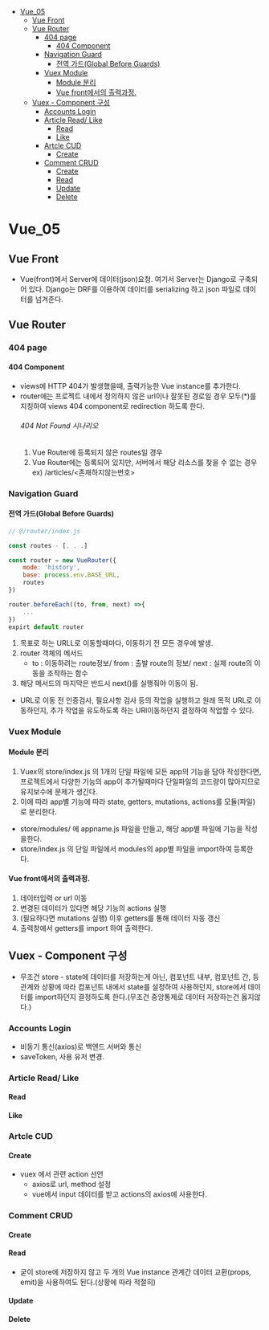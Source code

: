 - [Vue\_05](#vue_05)
	- [Vue Front](#vue-front)
	- [Vue Router](#vue-router)
		- [404 page](#404-page)
			- [404 Component](#404-component)
		- [Navigation Guard](#navigation-guard)
			- [전역 가드(Global Before Guards)](#전역-가드global-before-guards)
		- [Vuex Module](#vuex-module)
			- [Module 분리](#module-분리)
			- [Vue front에서의 출력과정.](#vue-front에서의-출력과정)
	- [Vuex - Component 구성](#vuex---component-구성)
		- [Accounts Login](#accounts-login)
		- [Article Read/ Like](#article-read-like)
			- [Read](#read)
			- [Like](#like)
		- [Artcle CUD](#artcle-cud)
			- [Create](#create)
		- [Comment CRUD](#comment-crud)
			- [Create](#create-1)
			- [Read](#read-1)
			- [Update](#update)
			- [Delete](#delete)


# Vue_05
## Vue Front
- Vue(front)에서 Server에 데이터(json)요청. 여기서 Server는 Django로 구축되어 있다. Django는 DRF를 이용하여 데이터를 serializing 하고 json 파일로 데이터를 넘겨준다.


## Vue Router
### 404 page
#### 404 Component
- views에 HTTP 404가 발생했을때, 출력가능한 Vue instance를 추가한다. 
- router에는 프로젝트 내에서 정의하지 않은 url이나 잘못된 경로일 경우 모두(\*)를 지칭하여 views 404 component로 redirection 하도록 한다.
	###### 404 Not Found 시나리오
	1. Vue Router에 등록되지 않은 routes일 경우
	2. Vue Router에는 등록되어 있지만, 서버에서 해당 리소스를 찾을 수 없는 경우
		ex) /articles/<존재하지않는번호>
		
### Navigation Guard
#### 전역 가드(Global Before Guards)
```js
// @/router/index.js

const routes - [. . .]

const router = new VueRouter({
	mode: 'history',
	base: process.env.BASE_URL,
	routes
})

router.beforeEach((to, from, next) =>{
	...
})
expirt default router
```
1. 목표로 하는 URLL로 이동할때마다, 이동하기 전 모든 경우에 발생.
2. router 객체의 메서드
	- to : 이동하려는 route정보/ from : 출발 route의 정보/ next : 실제 route의 이동을 조작하는 함수
3. 해당 메서드의 마지막은 반드시 next()를 실행줘야 이동이 됨.
- URL로 이동 전 인증검사, 필요사항 검사 등의 작업을 실행하고 원래 목적 URL로 이동하던지, 추가 작업을 유도하도록 하는 URl이동하던지 결정하여 작업할 수 있다.

### Vuex Module
#### Module 분리
1. Vuex의 store/index.js 의 1개의 단일 파일에 모든 app의 기능을 담아 작성한다면, 프로젝트에서 다양한 기능의 app이 추가될때마다 단일파일의 코드량이 많아지므로 유지보수에 문제가 생긴다.
2. 이에 따라 app별 기능에 따라 state, getters, mutations, actions를 모듈(파일)로 분리한다.

- store/modules/ 에 appname.js 파일을 만들고, 해당 app별 파일에 기능을 작성을한다.
- store/index.js 의 단일 파일에서 modules의 app별 파일을 import하여 등록한다.


#### Vue front에서의 출력과정.
1. 데이터입력 or url 이동
2. 변경된 데이터가 있다면 해당 기능의 actions 실행
3. (필요하다면 mutations 실행) 이후 getters를 통해 데이터 자동 갱신
4. 출력창에서 getters를 import 하여 출력한다.

## Vuex - Component 구성
- 무조건 store - state에 데이터를 저장하는게 아닌, 컴포넌트 내부, 컴포넌트 간, 등 관계와 상황에 따라 컴포넌트 내에서 state를 설정하여 사용하던지, store에서 데이터를 import하던지 결정하도록 한다.(무조건 중앙통제로 데이터 저장하는건 옳지않다.)

### Accounts Login

- 비동기 통신(axios)로 백엔드 서버와 통신
- saveToken, 사용 유저 변경.

### Article Read/ Like
#### Read

#### Like


### Artcle CUD
#### Create
- vuex 에서 관련 action 선언
	- axios로 url, method 설정
	-  vue에서 input 데이터를 받고 actions의 axios에 사용한다.



### Comment CRUD
#### Create
#### Read

- 굳이 store에 저장하지 않고 두 개의 Vue instance 관계간 데이터 교환(props, emit)을 사용하여도 된다.(상황에 따라 적절히)

#### Update
#### Delete

